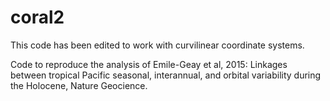 # coral2

This code has been edited to work with curvilinear coordinate systems.

Code to reproduce the analysis of Emile-Geay et al, 2015: Linkages between tropical Pacific seasonal, interannual, and orbital variability during the Holocene, Nature Geocience.
